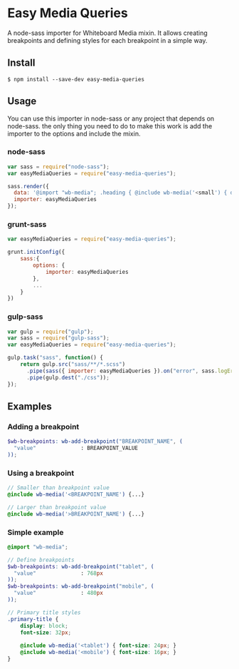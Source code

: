 # Easy Media Queries

A node-sass importer for Whiteboard Media mixin. It allows creating breakpoints and defining styles for each breakpoint in a simple way.

## Install

``` $ npm install --save-dev easy-media-queries ```

## Usage

You can use this importer in node-sass or any project that depends on node-sass. the only thing you need to do to make this work is add the importer to the options and include the mixin.

### node-sass

```js
var sass = require("node-sass");
var easyMediaQueries = require("easy-media-queries");

sass.render({
  data: '@import "wb-media"; .heading { @include wb-media('<small') { display: none; }; }',
  importer: easyMediaQueries
});
```

### grunt-sass
```js
var easyMediaQueries = require("easy-media-queries");

grunt.initConfig({
    sass:{
        options: {
            importer: easyMediaQueries
        },
        ...        
    }
})
```

### gulp-sass
```js
var gulp = require("gulp");
var sass = require("gulp-sass");
var easyMediaQueries = require("easy-media-queries");

gulp.task("sass", function() {
    return gulp.src("sass/**/*.scss")
      .pipe(sass({ importer: easyMediaQueries }).on("error", sass.logError))
      .pipe(gulp.dest("./css"));
});
```

## Examples
### Adding a breakpoint
```scss
$wb-breakpoints: wb-add-breakpoint("BREAKPOINT_NAME", (
  "value"              : BREAKPOINT_VALUE
));
```

### Using a breakpoint
```scss
// Smaller than breakpoint value
@include wb-media('<BREAKPOINT_NAME') {...}

// Larger than breakpoint value
@include wb-media('>BREAKPOINT_NAME') {...}
```

### Simple example
```scss
@import "wb-media";

// Define breakpoints
$wb-breakpoints: wb-add-breakpoint("tablet", (
  "value"              : 768px
));
$wb-breakpoints: wb-add-breakpoint("mobile", (
  "value"              : 480px
));

// Primary title styles
.primary-title {
    display: block;
    font-size: 32px;
    
    @include wb-media('<tablet') { font-size: 24px; }
    @include wb-media('<mobile') { font-size: 16px; }
}
```